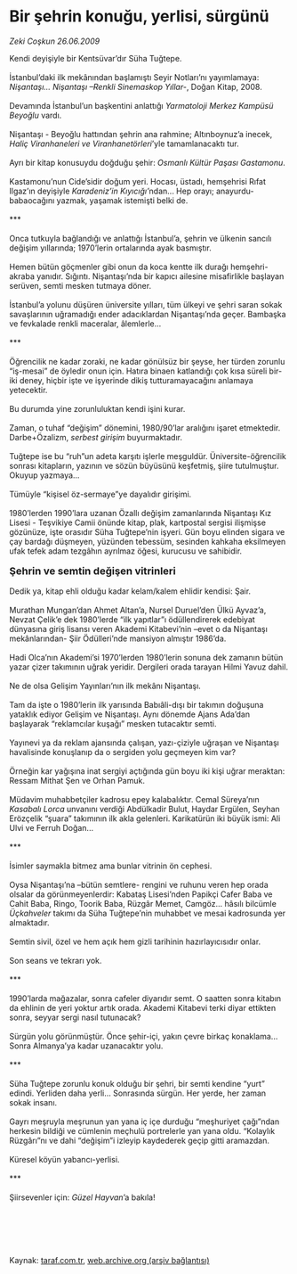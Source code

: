 # Bir şehrin konuğu, yerlisi, sürgünü

*Zeki Coşkun 26.06.2009*

<div class="taraf_structure_2col_1zq">
<div class="margen_n">



 <p>Kendi deyişiyle bir Kentsüvar’dır Süha Tuğtepe.<br/><br/>İstanbul’daki ilk mekânından başlamıştı Seyir Notları’nı yayımlamaya: <i>Nişantaşı... Nişantaşı –Renkli Sinemaskop Yıllar-</i>, Doğan Kitap, 2008. <br/><br/>Devamında İstanbul’un başkentini anlattığı <i>Yarmatoloji Merkez Kampüsü Beyoğlu</i> vardı. <br/><br/>Nişantaşı - Beyoğlu hattından şehrin ana rahmine; Altınboynuz’a inecek, <i>Haliç Viranhaneleri ve Viranhanetörleri</i>’yle tamamlanacaktı tur. <br/><br/>Ayrı bir kitap konusuydu doğduğu şehir: <i>Osmanlı Kültür Paşası Gastamonu</i>. <br/><br/>Kastamonu’nun Cide’sidir doğum yeri. Hocası, üstadı, hemşehrisi Rıfat Ilgaz’ın deyişiyle <i>Karadeniz’in Kıyıcığı’</i>ndan... Hep orayı; anayurdu-babaocağını yazmak, yaşamak istemişti belki de. <br/><br/>*** <br/><br/>Onca tutkuyla bağlandığı ve anlattığı İstanbul’a, şehrin ve ülkenin sancılı değişim yıllarında; 1970’lerin ortalarında ayak basmıştır. <br/><br/>Hemen bütün göçmenler gibi onun da koca kentte ilk durağı hemşehri-akraba yanıdır. Sığıntı. Nişantaşı’nda bir kapıcı ailesine misafirlikle başlayan serüven, semti mesken tutmaya döner. <br/><br/>İstanbul’a yolunu düşüren üniversite yılları, tüm ülkeyi ve şehri saran sokak savaşlarının uğramadığı ender adacıklardan Nişantaşı’nda geçer. Bambaşka ve fevkalade renkli maceralar, âlemlerle... <br/><br/>*** <br/><br/>Öğrencilik ne kadar zoraki, ne kadar gönülsüz bir şeyse, her türden zorunlu “iş-mesai” de öyledir onun için. Hatıra binaen katlandığı çok kısa süreli bir-iki deney, hiçbir işte ve işyerinde dikiş tutturamayacağını anlamaya yetecektir. <br/><br/>Bu durumda yine zorunluluktan kendi işini kurar. <br/><br/>Zaman, o tuhaf “değişim” dönemini, 1980/90’lar aralığını işaret etmektedir. Darbe+Özalizm, <i>serbest girişim</i> buyurmaktadır. <br/><br/>Tuğtepe ise bu “ruh”un adeta karşıtı işlerle meşguldür. Üniversite-öğrencilik sonrası kitapların, yazının ve sözün büyüsünü keşfetmiş, şiire tutulmuştur. Okuyup yazmaya... <br/><br/>Tümüyle “kişisel öz-sermaye”ye dayalıdır girişimi. <br/><br/>1980’lerden 1990’lara uzanan Özallı değişim zamanlarında Nişantaşı Kız Lisesi - Teşvikiye Camii önünde kitap, plak, kartpostal sergisi ilişmişse gözünüze, işte orasıdır Süha Tuğtepe’nin işyeri. Gün boyu elinden sigara ve çay bardağı düşmeyen, yüzünden tebessüm, sesinden kahkaha eksilmeyen ufak tefek adam tezgâhın ayrılmaz öğesi, kurucusu ve sahibidir. <b><br/><br/><font size="4">Şehrin ve semtin değişen vitrinleri</font></b><font size="4"> <br/></font><br/>Dedik ya, kitap ehli olduğu kadar kelam/kalem ehlidir kendisi: Şair. <br/><br/>Murathan Mungan’dan Ahmet Altan’a, Nursel Duruel’den Ülkü Ayvaz’a, Nevzat Çelik’e dek 1980’lerde “ilk yapıtlar”ı ödüllendirerek edebiyat dünyasına giriş lisansı veren Akademi Kitabevi’nin –evet o da Nişantaşı mekânlarından- Şiir Ödülleri’nde mansiyon almıştır 1986’da. <br/><br/>Hadi Olca’nın Akademi’si 1970’lerden 1980’lerin sonuna dek zamanın bütün yazar çizer takımının uğrak yeridir. Dergileri orada tarayan Hilmi Yavuz dahil. <br/><br/>Ne de olsa Gelişim Yayınları’nın ilk mekânı Nişantaşı. <br/><br/>Tam da işte o 1980’lerin ilk yarısında Babıâli-dışı bir takımın doğuşuna yataklık ediyor Gelişim ve Nişantaşı. Aynı dönemde Ajans Ada’dan başlayarak “reklamcılar kuşağı” mesken tutacaktır semti. <br/><br/>Yayınevi ya da reklam ajansında çalışan, yazı-çiziyle uğraşan ve Nişantaşı havalisinde konuşlanıp da o sergiden yolu geçmeyen kim var? <br/><br/>Örneğin kar yağışına inat sergiyi açtığında gün boyu iki kişi uğrar meraktan: Ressam Mithat Şen ve Orhan Pamuk. <br/><br/>Müdavim muhabbetçiler kadrosu epey kalabalıktır. Cemal Süreya’nın <i>Kasabalı Lorca</i> unvanını verdiği Abdülkadir Bulut, Haydar Ergülen, Seyhan Erözçelik “şuara” takımının ilk akla gelenleri. Karikatürün iki büyük ismi: Ali Ulvi ve Ferruh Doğan... <br/><br/>*** <br/><br/>İsimler saymakla bitmez ama bunlar vitrinin ön cephesi. <br/><br/>Oysa Nişantaşı’na –bütün semtlere- rengini ve ruhunu veren hep orada olsalar da görünmeyenlerdir: Kabataş Lisesi’nden Papikçi Cafer Baba ve Cahit Baba, Ringo, Toorik Baba, Rüzgâr Memet, Camgöz... hâsılı bilcümle <i>Üçkahveler</i> takımı da Süha Tuğtepe’nin muhabbet ve mesai kadrosunda yer almaktadır. <br/><br/>Semtin sivil, özel ve hem açık hem gizli tarihinin hazırlayıcısıdır onlar. <br/><br/>Son seans ve tekrarı yok. <br/><br/>*** <br/><br/>1990’larda mağazalar, sonra cafeler diyarıdır semt. O saatten sonra kitabın da ehlinin de yeri yoktur artık orada. Akademi Kitabevi terki diyar ettikten sonra, seyyar sergi nasıl tutunacak? <br/><br/>Sürgün yolu görünmüştür. Önce şehir-içi, yakın çevre birkaç konaklama... Sonra Almanya’ya kadar uzanacaktır yolu. <br/><br/>*** <br/><br/>Süha Tuğtepe zorunlu konuk olduğu bir şehri, bir semti kendine “yurt” edindi. Yerliden daha yerli... Sonrasında sürgün. Her yerde, her zaman sokak insanı. <br/><br/>Gayrı meşruyla meşrunun yan yana iç içe durduğu “meşhuriyet çağı”ndan herkesin bildiği ve cümlenin meçhulü portrelerle yan yana oldu. “Kolaylık Rüzgârı”nı ve dahi “değişim”i izleyip kaydederek geçip gitti aramazdan. <br/><br/>Küresel köyün yabancı-yerlisi. <br/><br/>*** <br/><br/>Şiirsevenler için: <i>Güzel Hayvan</i>’a bakıla!</p>
<br/>
<br/>
<br/>



<br/>


<div id="taraf_not">
</div>

</div>


</div>

Kaynak: [taraf.com.tr](http://www.taraf.com.tr:80/makale/6256.htm), [web.archive.org (arşiv bağlantısı)](http://web.archive.org/web/20090925185854/http://www.taraf.com.tr:80/makale/6256.htm)
